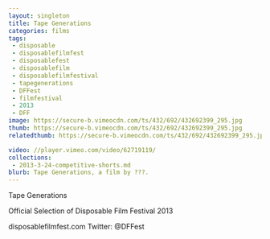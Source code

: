 ```yaml
---
layout: singleton
title: Tape Generations
categories: films
tags:
 - disposable
 - disposablefilmfest
 - disposablefest
 - disposablefilm
 - disposablefilmfestival
 - tapegenerations
 - DFFest
 - filmfestival
 - 2013
 - DFF
image: https://secure-b.vimeocdn.com/ts/432/692/432692399_295.jpg
thumb: https://secure-b.vimeocdn.com/ts/432/692/432692399_295.jpg
relatedthumb: https://secure-b.vimeocdn.com/ts/432/692/432692399_295.jpg

video: //player.vimeo.com/video/62719119/
collections:
 - 2013-3-24-competitive-shorts.md
blurb: Tape Generations, a film by ???.
---
```


Tape Generations

Official Selection of Disposable Film Festival 2013

disposablefilmfest.com
Twitter: @DFFest
